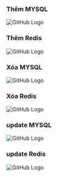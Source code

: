 <h3>Thêm MYSQL</h3>

![GitHub Logo]([/Screenshot%202024-03-01%20214158.png](https://github.com/PhuongCuong/KienTrucPhanMem/blob/master/KTTK_Week03/Screenshot%202024-03-01%20214158.png))
<h3>Thêm Redis</h3>

![GitHub Logo](/Screenshot%202024-03-01%20231010.png)
<h3>Xóa MYSQL</h3>

![GitHub Logo](/Screenshot%202024-03-01%20214315.png)
<h3>Xóa Redis</h3>

![GitHub Logo](/Screenshot%202024-03-01%20231054.png)
<h3>update MYSQL</h3>

![GitHub Logo](/Screenshot%202024-03-01%20214509.png)
<h3>update Redis</h3>

![GitHub Logo](/Screenshot%202024-03-01%20231134.png)

